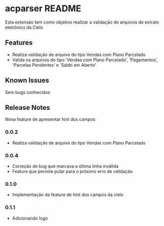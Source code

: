 # acparser README

Esta extensão tem como objetivo realizar a validação de arquivos de extrato eletrônico da Cielo

## Features
- Realiza validação de arquivo do tipo Vendas com Plano Parcelado
- Valida os arquivos do tipo 'Vendas com Plano Parcelado', 'Pagamentos', 'Parcelas Pendentes' e 'Saldo em Aberto'

## Known Issues
Sem bugs conhecidos

## Release Notes
Nova feature de apresentar hint dos campos


### 0.0.2
- Realiza validação de arquivo do tipo Vendas com Plano Parcelado

### 0.0.4
- Correção de bug que marcava a última linha inválida
- Feature que permite pular para o próximo erro de validação

### 0.1.0
- Implementação da feature de hint dos campos da cielo

### 0.1.1
- Adicionando logo
